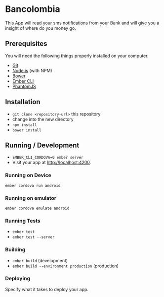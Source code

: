 # Bancolombia

This App will read your sms notifications from your Bank and will give you a insight of where do you money go.

## Prerequisites

You will need the following things properly installed on your computer.

* [Git](http://git-scm.com/)
* [Node.js](http://nodejs.org/) (with NPM)
* [Bower](http://bower.io/)
* [Ember CLI](http://www.ember-cli.com/)
* [PhantomJS](http://phantomjs.org/)

## Installation

* `git clone <repository-url>` this repository
* change into the new directory
* `npm install`
* `bower install`

## Running / Development

* `EMBER_CLI_CORDOVA=0 ember server`
* Visit your app at [http://localhost:4200](http://localhost:4200).

### Running on Device

`ember cordova run android`

### Running on emulator
`ember cordova emulate android`


### Running Tests

* `ember test`
* `ember test --server`

### Building

* `ember build` (development)
* `ember build --environment production` (production)

### Deploying

Specify what it takes to deploy your app.
